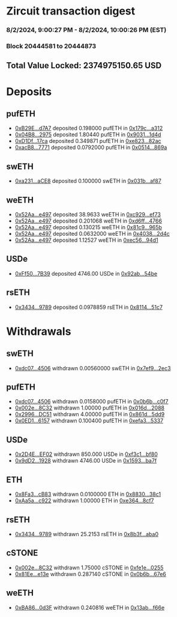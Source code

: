 # Zircuit transaction digest
### 8/2/2024, 9:00:27 PM - 8/2/2024, 10:00:26 PM (EST)
### Block 20444581 to 20444873

## Total Value Locked: 2374975150.65 USD

# Deposits
## pufETH
- [0xB29E...d7A7](https://etherscan.io/address/0xB29E9E3bB23466FcDd4450070b370fb51560d7A7) deposited 0.198000 pufETH in [0x179c...a312](https://etherscan.io/tx/0xB29E9E3bB23466FcDd4450070b370fb51560d7A7)
- [0x04B8...2975](https://etherscan.io/address/0x04B8b5af39f4187142f75E920A11883848002975) deposited 1.80440 pufETH in [0x9031...1d4d](https://etherscan.io/tx/0x04B8b5af39f4187142f75E920A11883848002975)
- [0xD1Df...17ca](https://etherscan.io/address/0xD1DfdDE132752B3bD283F43af3dC175327C217ca) deposited 0.349871 pufETH in [0xe823...82ac](https://etherscan.io/tx/0xD1DfdDE132752B3bD283F43af3dC175327C217ca)
- [0xacB8...7771](https://etherscan.io/address/0xacB8c8732068B38A96778177B9f05F2f3D9C7771) deposited 0.0792000 pufETH in [0x0514...869a](https://etherscan.io/tx/0xacB8c8732068B38A96778177B9f05F2f3D9C7771)
## swETH
- [0xa231...aCE8](https://etherscan.io/address/0xa2311e75bebdCa24A3dFAb4c50aAe4988De1aCE8) deposited 0.100000 swETH in [0x031b...af87](https://etherscan.io/tx/0xa2311e75bebdCa24A3dFAb4c50aAe4988De1aCE8)
## weETH
- [0x52Aa...e497](https://etherscan.io/address/0x52Aa899454998Be5b000Ad077a46Bbe360F4e497) deposited 38.9633 weETH in [0xc929...ef73](https://etherscan.io/tx/0x52Aa899454998Be5b000Ad077a46Bbe360F4e497)
- [0x52Aa...e497](https://etherscan.io/address/0x52Aa899454998Be5b000Ad077a46Bbe360F4e497) deposited 0.201068 weETH in [0xd6ff...4766](https://etherscan.io/tx/0x52Aa899454998Be5b000Ad077a46Bbe360F4e497)
- [0x52Aa...e497](https://etherscan.io/address/0x52Aa899454998Be5b000Ad077a46Bbe360F4e497) deposited 0.130215 weETH in [0x81c9...965b](https://etherscan.io/tx/0x52Aa899454998Be5b000Ad077a46Bbe360F4e497)
- [0x52Aa...e497](https://etherscan.io/address/0x52Aa899454998Be5b000Ad077a46Bbe360F4e497) deposited 0.0632000 weETH in [0x4038...2d4c](https://etherscan.io/tx/0x52Aa899454998Be5b000Ad077a46Bbe360F4e497)
- [0x52Aa...e497](https://etherscan.io/address/0x52Aa899454998Be5b000Ad077a46Bbe360F4e497) deposited 1.12527 weETH in [0xec56...94d1](https://etherscan.io/tx/0x52Aa899454998Be5b000Ad077a46Bbe360F4e497)
## USDe
- [0xFf50...7B39](https://etherscan.io/address/0xFf506e2c5b6F4Fc6A45185610aa5a33496A07B39) deposited 4746.00 USDe in [0x92ab...54be](https://etherscan.io/tx/0xFf506e2c5b6F4Fc6A45185610aa5a33496A07B39)
## rsETH
- [0x3434...9789](https://etherscan.io/address/0x34349c5569e7B846c3558961552D2202760A9789) deposited 0.0978859 rsETH in [0x8114...51c7](https://etherscan.io/tx/0x34349c5569e7B846c3558961552D2202760A9789)
# Withdrawals
## swETH
- [0xdc07...4506](https://etherscan.io/address/0xdc0773D5A7082A1197b646415F3Fe35687c24506) withdrawn 0.00560000 swETH in [0x7ef9...2ec3](https://etherscan.io/tx/0xdc0773D5A7082A1197b646415F3Fe35687c24506)
## pufETH
- [0xdc07...4506](https://etherscan.io/address/0xdc0773D5A7082A1197b646415F3Fe35687c24506) withdrawn 0.0158000 pufETH in [0x0b6b...c0f7](https://etherscan.io/tx/0xdc0773D5A7082A1197b646415F3Fe35687c24506)
- [0x002e...8C32](https://etherscan.io/address/0x002eE33092457900515A4249e3eC1Cd2B2Dc8C32) withdrawn 1.00000 pufETH in [0x016d...2088](https://etherscan.io/tx/0x002eE33092457900515A4249e3eC1Cd2B2Dc8C32)
- [0x2996...DC51](https://etherscan.io/address/0x2996BaCf9e7E470153c7149Ea39AAF312994DC51) withdrawn 4.00000 pufETH in [0x861d...5dd9](https://etherscan.io/tx/0x2996BaCf9e7E470153c7149Ea39AAF312994DC51)
- [0x0ED1...6157](https://etherscan.io/address/0x0ED122A3A1a561aBDB579Be5FEd1E296e7726157) withdrawn 0.100400 pufETH in [0xefa3...5337](https://etherscan.io/tx/0x0ED122A3A1a561aBDB579Be5FEd1E296e7726157)
## USDe
- [0x2D4E...EF02](https://etherscan.io/address/0x2D4EeD1AF7245BD3509120203B1E57aA2B4DEF02) withdrawn 850.000 USDe in [0xf3c1...bf80](https://etherscan.io/tx/0x2D4EeD1AF7245BD3509120203B1E57aA2B4DEF02)
- [0x9dD2...1928](https://etherscan.io/address/0x9dD2df36933a3047A6B149D58c7FF7b37ad81928) withdrawn 4746.00 USDe in [0x1593...ba7f](https://etherscan.io/tx/0x9dD2df36933a3047A6B149D58c7FF7b37ad81928)
## ETH
- [0x8Fa3...cB83](https://etherscan.io/address/0x8Fa3acA9C712F3F582C8c6053E465C3F4db3cB83) withdrawn 0.0100000 ETH in [0x8830...38c1](https://etherscan.io/tx/0x8Fa3acA9C712F3F582C8c6053E465C3F4db3cB83)
- [0xAa5a...c922](https://etherscan.io/address/0xAa5a776bC422F1Ce8E9A4548d9560223e462c922) withdrawn 1.00000 ETH in [0xe364...8cf7](https://etherscan.io/tx/0xAa5a776bC422F1Ce8E9A4548d9560223e462c922)
## rsETH
- [0x3434...9789](https://etherscan.io/address/0x34349c5569e7B846c3558961552D2202760A9789) withdrawn 25.2153 rsETH in [0x8b3f...aba0](https://etherscan.io/tx/0x34349c5569e7B846c3558961552D2202760A9789)
## cSTONE
- [0x002e...8C32](https://etherscan.io/address/0x002eE33092457900515A4249e3eC1Cd2B2Dc8C32) withdrawn 1.75000 cSTONE in [0xfe1e...0255](https://etherscan.io/tx/0x002eE33092457900515A4249e3eC1Cd2B2Dc8C32)
- [0x81Ee...e13e](https://etherscan.io/address/0x81Ee2424F0282b6AFfe4932793B4C99c71D2e13e) withdrawn 0.287140 cSTONE in [0x0b6b...67e6](https://etherscan.io/tx/0x81Ee2424F0282b6AFfe4932793B4C99c71D2e13e)
## weETH
- [0xBA86...0d3F](https://etherscan.io/address/0xBA860e06FF33C8d6F6EF7987F12E3593693E0d3F) withdrawn 0.240816 weETH in [0x13ab...f66e](https://etherscan.io/tx/0xBA860e06FF33C8d6F6EF7987F12E3593693E0d3F)
